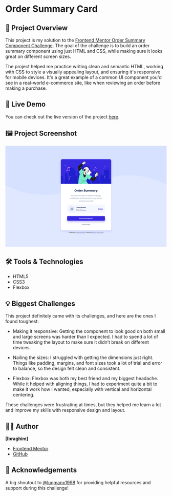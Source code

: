# Order Summary Card

## 📄 Project Overview
This project is my solution to the [Frontend Mentor Order Summary Component Challenge](https://www.frontendmentor.io/challenges/order-summary-component-QlPmajDUj/hub). The goal of the challenge is to build an order summary component using just HTML and CSS, while making sure it looks great on different screen sizes.

The project helped me practice writing clean and semantic HTML, working with CSS to style a visually appealing layout, and ensuring it's responsive for mobile devices. It's a great example of a common UI component you'd see in a real-world e-commerce site, like when reviewing an order before making a purchase.

## 🚀 Live Demo
You can check out the live version of the project [here](https://soy-ibrag.github.io/Frontend-Mentor-Order-Summary-Component-Challenge/).

## 🖼️ Project Screenshot
![Screenshot of the project](/final-product.png)

## 🛠️ Tools & Technologies
- HTML5
- CSS3
- Flexbox

## 💡 Biggest Challenges
This project definitely came with its challenges, and here are the ones I found toughest:

- Making it responsive: Getting the component to look good on both small and large screens was harder than I expected. I had to spend a lot of time tweaking the layout to make sure it didn’t break on different devices.

- Nailing the sizes: I struggled with getting the dimensions just right. Things like padding, margins, and font sizes took a lot of trial and error to balance, so the design felt clean and consistent.

- Flexbox: Flexbox was both my best friend and my biggest headache. While it helped with aligning things, I had to experiment quite a bit to make it work how I wanted, especially with vertical and horizontal centering.

These challenges were frustrating at times, but they helped me learn a lot and improve my skills with responsive design and layout. 

## 🧑‍💻 Author
**[Ibraghim]**  
- [Frontend Mentor](https://www.frontendmentor.io/profile/Soy-Ibrag)  
- [GitHub](https://github.com/Soy-Ibrag)

## 🙌 Acknowledgements
A big shoutout to [@luqmanx1998](https://github.com/luqmanx1998) for providing helpful resources and support during this challenge!
